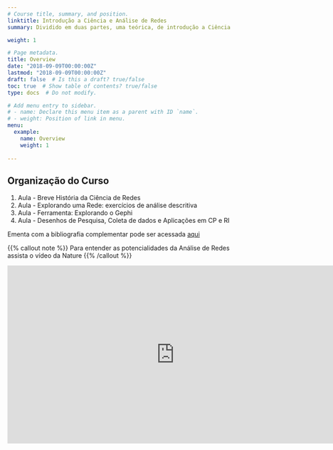 ```yaml
---
# Course title, summary, and position.
linktitle: Introdução a Ciência e Análise de Redes
summary: Dividido em duas partes, uma teórica, de introdução a Ciência de Redes, e outra prática, voltada à análise de redes no software gephi, esse curso visa oferecer um conjunto de instrumentos teóricos-práticos iniciais para estudantes interessados nessa que é uma das áreas da chamada Ciência Social Computacional.

weight: 1

# Page metadata.
title: Overview
date: "2018-09-09T00:00:00Z"
lastmod: "2018-09-09T00:00:00Z"
draft: false  # Is this a draft? true/false
toc: true  # Show table of contents? true/false
type: docs  # Do not modify.

# Add menu entry to sidebar.
# - name: Declare this menu item as a parent with ID `name`.
# - weight: Position of link in menu.
menu:
  example:
    name: Overview
    weight: 1
    
---
```


## Organização do Curso

1) Aula - Breve História da Ciência de Redes
2) Aula - Explorando uma Rede: exercícios de análise descritiva
3) Aula - Ferramenta: Explorando o Gephi
4) Aula - Desenhos de Pesquisa, Coleta de dados e Aplicações em CP e RI

Ementa com a bibliografia complementar pode ser acessada [aqui](https://www.academia.edu/43392476/Ementa_Workshop_An%C3%A1lise_de_Redes_2020_1_UNILA_GRISUL_RIPPERP_)


{{% callout note %}}
Para entender as potencialidades da Análise de Redes assista o vídeo da Nature
{{% /callout %}}

<iframe width="750" height="400" src="https://www.youtube.com/embed/GW4s58u8PZo" frameborder="0" allow="accelerometer; autoplay; clipboard-write; encrypted-media; gyroscope; picture-in-picture" allowfullscreen></iframe>



